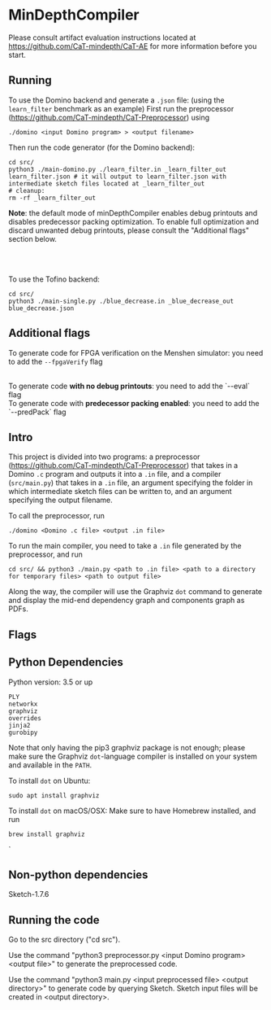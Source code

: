 # MinDepthCompiler


Please consult artifact evaluation instructions located at https://github.com/CaT-mindepth/CaT-AE for more information before you start.


## Running

To use the Domino backend and generate a `.json` file: (using the `learn_filter` benchmark as an example)
First run the preprocessor (https://github.com/CaT-mindepth/CaT-Preprocessor) using 
```
./domino <input Domino program> > <output filename>
```
Then run the code generator (for the Domino backend):
```
cd src/
python3 ./main-domino.py ./learn_filter.in _learn_filter_out learn_filter.json # it will output to learn_filter.json with intermediate sketch files located at _learn_filter_out
# cleanup:
rm -rf _learn_filter_out
```


<strong>Note</strong>: the default mode of minDepthCompiler enables debug printouts and disables predecessor packing optimization. To enable full optimization and discard unwanted debug printouts, please consult the "Additional flags" section below.

<br><br>


To use the Tofino backend:
```
cd src/
python3 ./main-single.py ./blue_decrease.in _blue_decrease_out  blue_decrease.json
```


## Additional flags

To generate code for FPGA verification on the Menshen simulator: you need to add the `--fpgaVerify` flag

<br>
To generate code <strong>with no debug printouts</strong>: you need to add the `--eval` flag

<br>
To generate code with <strong>predecessor packing enabled</strong>: you need to add the `--predPack` flag

## Intro

This project is divided into two programs: a preprocessor (https://github.com/CaT-mindepth/CaT-Preprocessor) that takes in a Domino `.c` program and outputs it into a `.in` file, and a compiler (`src/main.py`) that takes in a `.in` file, an argument specifying the folder in which intermediate sketch files can be written to, and an argument specifying the output filename. 

To call the preprocessor, run
```
./domino <Domino .c file> <output .in file>
```
To run the main compiler, you need to take a `.in` file generated by the preprocessor, and run
```
cd src/ && python3 ./main.py <path to .in file> <path to a directory for temporary files> <path to output file>
```
Along the way, the compiler will use the Graphviz `dot` command to generate and display the mid-end dependency graph and components graph as PDFs.


## Flags



## Python Dependencies
Python version: 3.5 or up
```
PLY  
networkx  
graphviz  
overrides 
jinja2 
gurobipy
```
Note that only having the pip3 graphviz package is not enough; please make sure the Graphviz `dot`-language compiler is installed on your system and available in the `PATH`. 

To install `dot` on Ubuntu:
```
sudo apt install graphviz
```

To install `dot` on macOS/OSX: Make sure to have Homebrew installed, and run
```
brew install graphviz
```
` 
## Non-python dependencies
Sketch-1.7.6

## Running the code

Go to the src directory ("cd src").

Use the command "python3 preprocessor.py \<input Domino program\> \<output file\>" to generate the preprocessed code.    

Use the command "python3 main.py \<input preprocessed file\> \<output directory\>" to generate code by querying Sketch. Sketch input files will be created in \<output directory\>.
